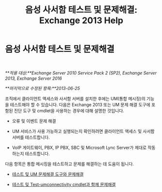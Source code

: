﻿---
title: '음성 사서함 테스트 및 문제해결: Exchange 2013 Help'
TOCTitle: 음성 사서함 테스트 및 문제해결
ms:assetid: eafb53fe-2fa9-437c-9369-aec324cc13ce
ms:mtpsurl: https://technet.microsoft.com/ko-kr/library/Dd351227(v=EXCHG.150)
ms:contentKeyID: 56270336
ms.date: 05/22/2018
mtps_version: v=EXCHG.150
ms.translationtype: MT
---

# 음성 사서함 테스트 및 문제해결

 

_**적용 대상:**Exchange Server 2010 Service Pack 2 (SP2), Exchange Server 2013, Exchange Server 2016_

_**마지막으로 수정된 항목:**2013-06-25_

조직에서 클라이언트 액세스와 사서함 서버를 설치한 후에는 UM(통합 메시징)의 기능을 테스트해야 할 수 있습니다. 다음은 Exchange 2013 또는 UM 문제 해결 도구에 포함된 진단 도구 및 cmdlet을 사용하는 경우에 대해 설명한 것입니다.

  - 오류 및 이벤트 문제 해결

  - UM 서비스가 사용 가능하고 실행되는지 확인하려면 클라이언트 액세스 및 사서함 서버를 테스트합니다.

  - VoIP 게이트웨이, PBX, IP PBX, SBC 및 Microsoft Lync Server가 제대로 작동하는지 테스트합니다.

다음 항목은 통합 메시징을 테스트하고 문제를 해결하는 데 도움이 됩니다.

  - [테스트 및 UM 문제해결 도구와 문제해결](testing-and-troubleshooting-with-the-um-troubleshooting-tool-exchange-2013-help.md)

  - [테스트 및 Test-umconnectivity cmdlet과 함께 문제해결](testing-and-troubleshooting-with-the-test-umconnectivity-cmdlet-exchange-2013-help.md)

